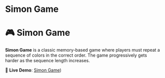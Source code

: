 # Simon Game

# 🎮 Simon Game

**Simon Game** is a classic memory-based game where players must repeat a sequence of colors in the correct order. The game progressively gets harder as the sequence length increases.

🔗 **Live Demo**: [Simon Game](https://suhelkh0.github.io/SimonGame/))
